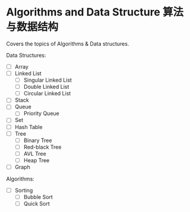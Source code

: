 # Algorithms and Data Structure 算法与数据结构
Covers the topics of Algorithms & Data structures.

Data Structures:
- [ ] Array
- [ ] Linked List
    - [ ] Singular Linked List
    - [ ] Double Linked List
    - [ ] Circular Linked List
- [ ] Stack
- [ ] Queue
    - [ ] Priority Queue
- [ ] Set
- [ ] Hash Table
- [ ] Tree
    - [ ] Binary Tree
    - [ ] Red-black Tree
    - [ ] AVL Tree
    - [ ] Heap Tree
- [ ] Graph

Algorithms:
- [ ] Sorting
    - [ ] Bubble Sort
    - [ ] Quick Sort
